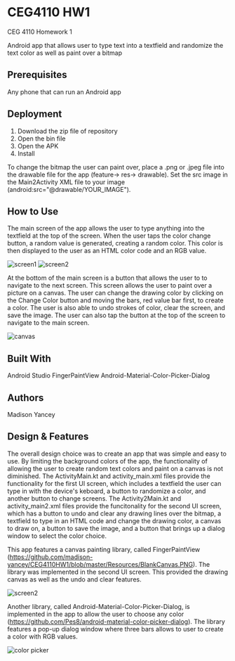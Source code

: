 # CEG4110 HW1
CEG 4110 Homework 1

Android app that allows user to type text into a textfield and randomize the text color as well as paint over a bitmap

## Prerequisites
Any phone that can run an Android app

## Deployment
1. Download the zip file of repository
2. Open the bin file
3. Open the APK
4. Install

To change the bitmap the user can paint over, place a .png or .jpeg file into the drawable file for the app (feature-> res-> drawable). Set the src image in the Main2Activity XML file to your image (android:src="@drawable/YOUR_IMAGE"). 

## How to Use
The main screen of the app allows the user to type anything into the textfield at the top of the screen. When the user taps the color change button, a random value is generated, creating a random color. This color is then displayed to the user as an HTML color code and an RGB value.

![screen1](https://github.com/madison-yancey/CEG4110HW1/blob/master/Resources/MainScreen.PNG)
![screen2](https://github.com/madison-yancey/CEG4110HW1/blob/master/Resources/MainScreen2.PNG)

At the bottom of the main screen is a button that allows the user to to navigate to the next screen. This screen allows the user to paint over a picture on a canvas. The user can change the drawing color by clicking on the Change Color button and moving the bars, red value bar first, to create a color. The user is also able to undo strokes of color, clear the screen, and save the image. The user can also tap the button at the top of the screen to navigate to the main screen.

![canvas](https://github.com/madison-yancey/CEG4110HW1/blob/master/Resources/BlankCanvas.PNG)

## Built With
Android Studio
FingerPaintView
Android-Material-Color-Picker-Dialog

## Authors
Madison Yancey

## Design & Features
The overall design choice was to create an app that was simple and easy to use. By limiting the background colors of the app, the functionality of allowing the user to create random text colors and paint on a canvas is not diminished. The ActivityMain.kt and activity_main.xml files provide the functionality for the first UI screen, which includes a textfield the user can type in with the device's keboard, a button to randomize a color, and another button to change screens. The Activity2Main.kt and activity_main2.xml files provide the funcitonality for the second UI screen, which has a button to undo and clear any drawing lines over the bitmap, a textfield to type in an HTML code and change the drawing color, a canvas to draw on, a button to save the image, and a button that brings up a dialog window to select the color choice.

This app features a canvas painting library, called FingerPaintView (https://github.com/madison-yancey/CEG4110HW1/blob/master/Resources/BlankCanvas.PNG). The library was implemented in the second UI screen. This provided the drawing canvas as well as the undo and clear features. 

![screen2](https://github.com/madison-yancey/CEG4110HW1/blob/master/Resources/SecondScreen.PNG)

Another library, called Android-Material-Color-Picker-Dialog, is implemented in the app to allow the user to choose any color (https://github.com/Pes8/android-material-color-picker-dialog). The library features a pop-up dialog window where three bars allows to user to create a color with RGB values.

![color picker](https://github.com/madison-yancey/CEG4110HW1/blob/master/Resources/ColorPicker.PNG)
